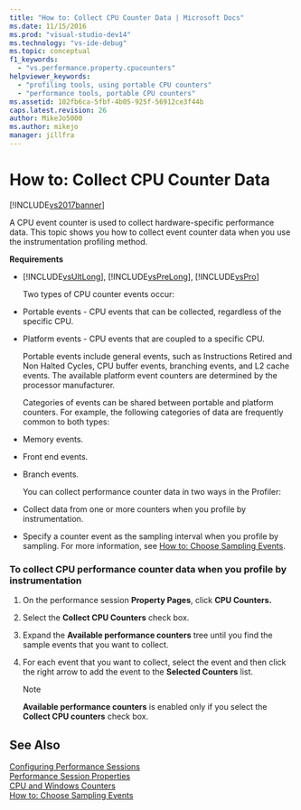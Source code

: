 ```yaml
---
title: "How to: Collect CPU Counter Data | Microsoft Docs"
ms.date: 11/15/2016
ms.prod: "visual-studio-dev14"
ms.technology: "vs-ide-debug"
ms.topic: conceptual
f1_keywords: 
  - "vs.performance.property.cpucounters"
helpviewer_keywords: 
  - "profiling tools, using portable CPU counters"
  - "performance tools, portable CPU counters"
ms.assetid: 102fb6ca-5fbf-4b05-925f-56912ce3f44b
caps.latest.revision: 26
author: MikeJo5000
ms.author: mikejo
manager: jillfra
---
```

# How to: Collect CPU Counter Data
[!INCLUDE[vs2017banner](../includes/vs2017banner.md)]

A CPU event counter is used to collect hardware-specific performance data. This topic shows you how to collect event counter data when you use the instrumentation profiling method.  
  
 **Requirements**  
  
- [!INCLUDE[vsUltLong](../includes/vsultlong-md.md)], [!INCLUDE[vsPreLong](../includes/vsprelong-md.md)], [!INCLUDE[vsPro](../includes/vspro-md.md)]  
  
  Two types of CPU counter events occur:  
  
- Portable events - CPU events that can be collected, regardless of the specific CPU.  
  
- Platform events - CPU events that are coupled to a specific CPU.  
  
  Portable events include general events, such as Instructions Retired and Non Halted Cycles, CPU buffer events, branching events, and L2 cache events. The available platform event counters are determined by the processor manufacturer.  
  
  Categories of events can be shared between portable and platform counters. For example, the following categories of data are frequently common to both types:  
  
- Memory events.  
  
- Front end events.  
  
- Branch events.  
  
  You can collect performance counter data in two ways in the Profiler:  
  
- Collect data from one or more counters when you profile by instrumentation.  
  
- Specify a counter event as the sampling interval when you profile by sampling. For more information, see [How to: Choose Sampling Events](../profiling/how-to-choose-sampling-events.md).  
  
### To collect CPU performance counter data when you profile by instrumentation  
  
1. On the performance session **Property Pages**, click **CPU Counters.**  
  
2. Select the **Collect CPU Counters** check box.  
  
3. Expand the **Available performance counters** tree until you find the sample events that you want to collect.  
  
4. For each event that you want to collect, select the event and then click the right arrow to add the event to the **Selected Counters** list.  
  
    > [!NOTE]
    > **Available performance counters** is enabled only if you select the **Collect CPU counters** check box.  
  
## See Also  
 [Configuring Performance Sessions](../profiling/configuring-performance-sessions.md)   
 [Performance Session Properties](../profiling/performance-session-properties.md)   
 [CPU and Windows Counters](../profiling/cpu-and-windows-counters.md)   
 [How to: Choose Sampling Events](../profiling/how-to-choose-sampling-events.md)
